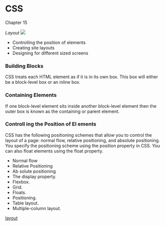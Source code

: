 
# CSS 
Chapter 15

*Layout*
![](https://miro.medium.com/max/1024/1*XCZZZmhQN4rHLw2dW14BZQ.png)

- Controlling the position of elements
- Creating site layouts
- Designing for different sized screens


### Building Blocks
CSS treats each HTML element as if it is in its
own box. This box will either be a block-level
box or an inline box.

### Containing Elements
If one block-level element sits inside another
block-level element then the outer box is
known as the containing or parent element.

### Controll ing the Position of El ements

CSS has the following positioning schemes that allow you to control
the layout of a page: normal flow, relative positioning, and absolute
positioning. You specify the positioning scheme using the position
property in CSS. You can also float elements using the float property.

* Normal flow
* Relative Positioning
* Ab solute positioning
* The display property.
* Flexbox.
* Grid.
* Floats.
* Positioning.
* Table layout.
* Multiple-column layout.

[layout ](https://www.w3schools.com/css/css_website_layout.asp)